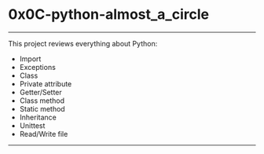 # 0x0C-python-almost_a_circle

---
This project reviews everything about Python:

* Import
* Exceptions
* Class
* Private attribute
* Getter/Setter
* Class method
* Static method
* Inheritance
* Unittest
* Read/Write file
---

